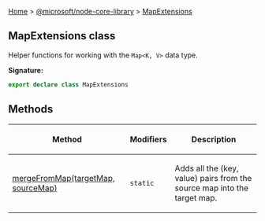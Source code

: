 [Home](./index) &gt; [@microsoft/node-core-library](./node-core-library.md) &gt; [MapExtensions](./node-core-library.mapextensions.md)

## MapExtensions class

Helper functions for working with the `Map<K, V>` data type.

<b>Signature:</b>

```typescript
export declare class MapExtensions 
```

## Methods

|  <p>Method</p> | <p>Modifiers</p> | <p>Description</p> |
|  --- | --- | --- |
|  <p>[mergeFromMap(targetMap, sourceMap)](./node-core-library.mapextensions.mergefrommap.md)</p> | <p>`static`</p> | <p>Adds all the (key, value) pairs from the source map into the target map.</p> |

